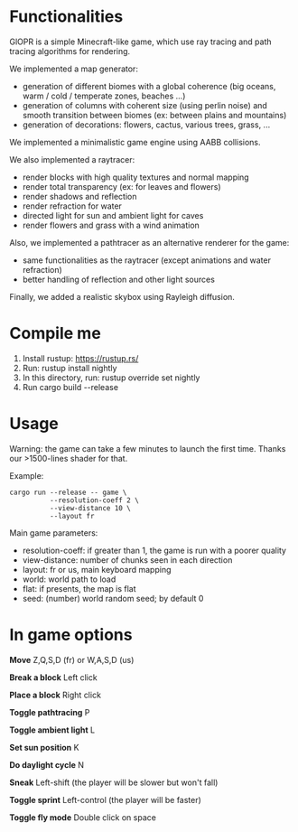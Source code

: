 # Functionalities

GlOPR is a simple Minecraft-like game, which use ray tracing and path tracing algorithms for rendering.

We implemented a map generator:
* generation of different biomes with a global coherence (big oceans, warm / cold / temperate zones, beaches ...)
* generation of columns with coherent size (using perlin noise) and smooth transition between biomes (ex: between plains and mountains)
* generation of decorations: flowers, cactus, various trees, grass, ...

We implemented a minimalistic game engine using AABB collisions.

We also implemented a raytracer:
* render blocks with high quality textures and normal mapping
* render total transparency (ex: for leaves and flowers)
* render shadows and reflection
* render refraction for water
* directed light for sun and ambient light for caves
* render flowers and grass with a wind animation

Also, we implemented a pathtracer as an alternative renderer for the game:
* same functionalities as the raytracer (except animations and water refraction)
* better handling of reflection and other light sources

Finally, we added a realistic skybox using Rayleigh diffusion.

# Compile me

1. Install rustup: https://rustup.rs/
2. Run: rustup install nightly
3. In this directory, run: rustup override set nightly
4. Run cargo build --release

# Usage

Warning: the game can take a few minutes to launch the first time. Thanks our >1500-lines shader for that.

Example:
```
cargo run --release -- game \
          --resolution-coeff 2 \
          --view-distance 10 \
          --layout fr
```

Main game parameters:
* resolution-coeff: if greater than 1, the game is run with a poorer quality
* view-distance: number of chunks seen in each direction
* layout: fr or us, main keyboard mapping
* world: world path to load
* flat: if presents, the map is flat
* seed: (number) world random seed; by default 0

# In game options

**Move** Z,Q,S,D (fr) or W,A,S,D (us)

**Break a block** Left click

**Place a block** Right click

**Toggle pathtracing** P

**Toggle ambient light** L

**Set sun position** K

**Do daylight cycle** N

**Sneak** Left-shift (the player will be slower but won't fall)

**Toggle sprint** Left-control (the player will be faster)

**Toggle fly mode** Double click on space
